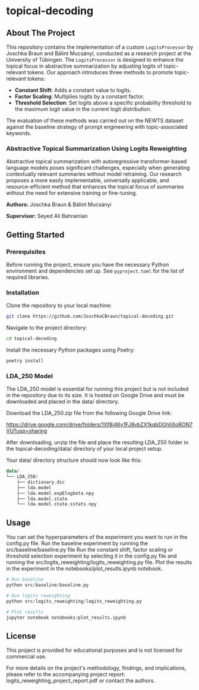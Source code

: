 # topical-decoding

## About The Project

This repository contains the implementation of a custom `LogitsProcessor` by Joschka Braun and Bálint Mucsányi, conducted as a research project at the University of Tübingen. 
The `LogitsProcessor` is designed to enhance the topical focus in abstractive summarization by adjusting logits of topic-relevant tokens.
Our approach introduces three methods to promote topic-relevant tokens: 
- **Constant Shift**: Adds a constant value to logits.
- **Factor Scaling**: Multiplies logits by a constant factor.
- **Threshold Selection**: Set logits above a specific probability threshold to the maximum logit value in the current logit distribution.

The evaluation of these methods was carried out on the NEWTS dataset against the baseline strategy of prompt engineering with topic-associated keywords.

### Abstractive Topical Summarization Using Logits Reweighting

Abstractive topical summarization with autoregressive transformer-based language models poses significant challenges, especially when generating contextually relevant summaries without model retraining.
Our research proposes a more easily implementable, universally applicable, and resource-efficient method that enhances the topical focus of summaries without the need for extensive training or fine-tuning.

**Authors:** Joschka Braun & Bálint Mucsányi

**Supervisor:** Seyed Ali Bahrainian

## Getting Started

### Prerequisites

Before running the project, ensure you have the necessary Python environment and dependencies set up. See `pyproject.toml` for the list of required libraries.

### Installation

Clone the repository to your local machine:

```bash
git clone https://github.com/JoschkaCBraun/topical-decoding.git
```

Navigate to the project directory:
```bash
cd topical-decoding
```

Install the necessary Python packages using Poetry:
```bash
poetry install
```

### LDA_250 Model
The LDA_250 model is essential for running this project but is not included in the repository due to its size.
It is hosted on Google Drive and must be downloaded and placed in the data/ directory.

Download the LDA_250.zip file from the following Google Drive link:

https://drive.google.com/drive/folders/1Xf8j46y1FJ8vbZX1kqbDGhIiXoRON7VU?usp=sharing

After downloading, unzip the file and place the resulting LDA_250 folder in the topical-decoding/data/ directory of your local project setup.

Your data/ directory structure should now look like this:

```kotlin
data/
└── LDA_250/
    ├── dictionary.dic
    ├── lda.model
    ├── lda.model.expElogbeta.npy
    ├── lda.model.state
    └── lda.model.state.sstats.npy
```

## Usage
You can set the hyperparameters of the experiment you want to run in the config.py file. 
Run the baseline experiment by running the src/baseline/baseline.py file
Run the constant shift, factor scaling or threshold selection experiment by selecting it in the config.py file and running the src/logits_reweighting/logits_reweighting.py file.
Plot the results in the experiment in the notebooks/plot_results.ipynb notebook.

```python
# Run baseline
python src/baseline/baseline.py

# Run logits reweighting
python src/logits_reweighting/logits_reweighting.py

# Plot results
jupyter notebook notebooks/plot_results.ipynb
```

## License
This project is provided for educational purposes and is not licensed for commercial use.

For more details on the project's methodology, findings, and implications, please refer to the accompanying project report: logits_reweighting_project_report.pdf or contact the authors.